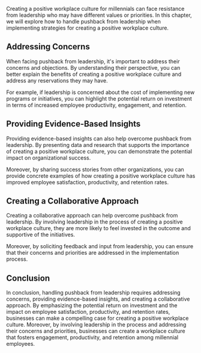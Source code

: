 
Creating a positive workplace culture for millennials can face resistance from leadership who may have different values or priorities. In this chapter, we will explore how to handle pushback from leadership when implementing strategies for creating a positive workplace culture.

Addressing Concerns
-------------------

When facing pushback from leadership, it's important to address their concerns and objections. By understanding their perspective, you can better explain the benefits of creating a positive workplace culture and address any reservations they may have.

For example, if leadership is concerned about the cost of implementing new programs or initiatives, you can highlight the potential return on investment in terms of increased employee productivity, engagement, and retention.

Providing Evidence-Based Insights
---------------------------------

Providing evidence-based insights can also help overcome pushback from leadership. By presenting data and research that supports the importance of creating a positive workplace culture, you can demonstrate the potential impact on organizational success.

Moreover, by sharing success stories from other organizations, you can provide concrete examples of how creating a positive workplace culture has improved employee satisfaction, productivity, and retention rates.

Creating a Collaborative Approach
---------------------------------

Creating a collaborative approach can help overcome pushback from leadership. By involving leadership in the process of creating a positive workplace culture, they are more likely to feel invested in the outcome and supportive of the initiatives.

Moreover, by soliciting feedback and input from leadership, you can ensure that their concerns and priorities are addressed in the implementation process.

Conclusion
----------

In conclusion, handling pushback from leadership requires addressing concerns, providing evidence-based insights, and creating a collaborative approach. By emphasizing the potential return on investment and the impact on employee satisfaction, productivity, and retention rates, businesses can make a compelling case for creating a positive workplace culture. Moreover, by involving leadership in the process and addressing their concerns and priorities, businesses can create a workplace culture that fosters engagement, productivity, and retention among millennial employees.

